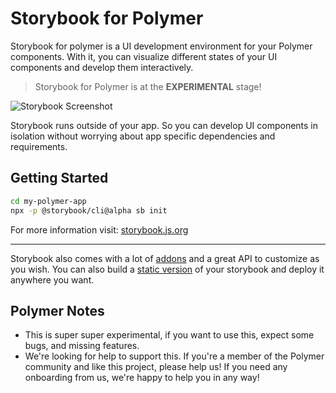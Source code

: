 # Storybook for Polymer

Storybook for polymer is a UI development environment for your Polymer components.
With it, you can visualize different states of your UI components and develop them interactively.

> Storybook for Polymer is at the **EXPERIMENTAL** stage!

![Storybook Screenshot](https://github.com/storybooks/storybook/blob/master/media/storybook-intro.gif)

Storybook runs outside of your app.
So you can develop UI components in isolation without worrying about app specific dependencies and requirements.

## Getting Started

```sh
cd my-polymer-app
npx -p @storybook/cli@alpha sb init
```

For more information visit: [storybook.js.org](https://storybook.js.org)

---

Storybook also comes with a lot of [addons](https://storybook.js.org/addons/introduction) and a great API to customize as you wish.
You can also build a [static version](https://storybook.js.org/basics/exporting-storybook) of your storybook and deploy it anywhere you want.

## Polymer Notes

- This is super super experimental, if you want to use this, expect some bugs, and missing features.
- We're looking for help to support this. If you're a member of the Polymer community and like this project, please help us!
  If you need any onboarding from us, we're happy to help you in any way!
